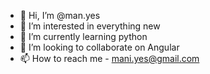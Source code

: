 - 👋 Hi, I’m @man.yes
- 👀 I’m interested in everything new
- 🌱 I’m currently learning python
- 💞️ I’m looking to collaborate on Angular
- 📫 How to reach me - mani.yes@gmail.com

<!---
mani1959/mani1959 is a ✨ special ✨ repository because its `README.md` (this file) appears on your GitHub profile.
You can click the Preview link to take a look at your changes.
--->
